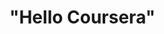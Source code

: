 <!DOCTYPE html>
<html>
<head>
<title>"Hello"</title>
</head>
<body>
<h1>"Hello Coursera"</h1>
</body>
</html>
